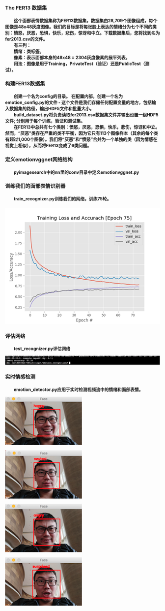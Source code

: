 <h3>The FER13 数据集
<h4>&emsp;&emsp;这个面部表情数据集称为FER13数据集，数据集由28,709个图像组成，每个图像是48x48灰度图像。我们的目标是将每张脸上表达的情绪分为七个不同的类别：愤怒，厌恶，恐惧，快乐，悲伤，惊讶和中立。下载数据集后，您将找到名为fer2013.csv的文件。<br/>
&emsp;&emsp;有三列：<br/>
&emsp;&emsp;情绪：类标签。<br/>
&emsp;&emsp;像素：表示面部本身的48x48 = 2304灰度像素的展平列表。<br/>
&emsp;&emsp;用法：图像是用于Training，PrivateTest（验证）还是PublicTest（测试）。<h4/>
<h3>构建FER13数据集
<h4>&emsp;&emsp;创建一个名为config的目录。 在配置内部，创建一个名为emotion_config.py的文件 - 这个文件是我们存储任何配置变量的地方，包括输入数据集的路径，输出HDF5文件和批量大小。<br/>
&emsp;&emsp;build_dataset.py将负责读取fer2013.csv数据集文件并输出设置一组HDF5文件; 分别用于每个训练，验证和测试集。<br/> 
&emsp;&emsp;在FER13中总共有七个类别：愤怒，厌恶，恐惧，快乐，悲伤，惊讶和中立。 然而，“厌恶”类存在严重的类不平衡，因为它只有113个图像样本（其余的每个类有超过1,000个图像）。我们将“厌恶”和“愤怒”合并为一个单独的类（因为情感在视觉上相似），从而将FER13变成了6类问题。<h4/>
<h3>定义emotionvggnet网络结构
<h4>&emsp;&emsp;pyimagesearch中的nn里的conv目录中定义emotionvggnet.py<h4/>
<h3>训练我们的面部表情识别器
<h4>&emsp;&emsp;train_recognizer.py训练我们的网络，训练75轮。<h4/>
  
![](https://github.com/czwinner/DeepLearning/blob/master/emotion_recognition/datasets/fer2013/output/vggnet_emotion.png)
<h3>评估网络
<h4>&emsp;&emsp;test_recognizer.py评估网络
  
![](https://github.com/czwinner/DeepLearning/blob/master/emotion_recognition/datasets/fer2013/output/%E5%87%86%E7%A1%AE%E7%8E%87.png)
<h3>实时情感检测
<h4>&emsp;&emsp;emotion_detector.py应用于实时检测视频流中的情绪和面部表情。 
  
![](https://github.com/czwinner/DeepLearning/blob/master/emotion_recognition/datasets/fer2013/output/happy.png)  

![](https://github.com/czwinner/DeepLearning/blob/master/emotion_recognition/datasets/fer2013/output/neutral.png)  

![](https://github.com/czwinner/DeepLearning/blob/master/emotion_recognition/datasets/fer2013/output/angry.png)  

![](https://github.com/czwinner/DeepLearning/blob/master/emotion_recognition/datasets/fer2013/output/surprise.png)  


